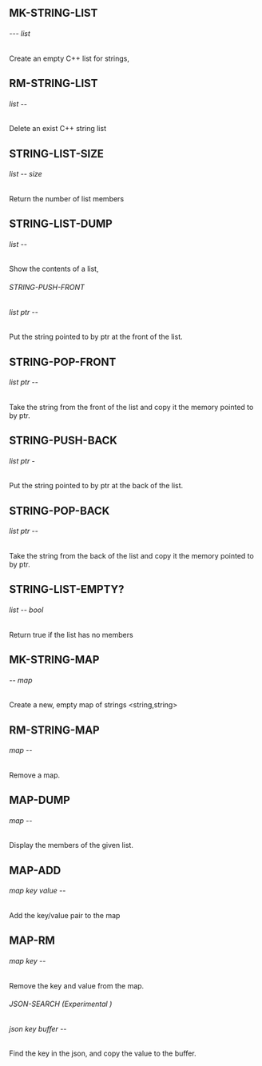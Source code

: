 ## MK-STRING-LIST

###### --- list

Create an empty C++ list for strings,

## RM-STRING-LIST

###### list --

Delete an exist C++ string list



## STRING-LIST-SIZE

###### list -- size

Return the number of list members



## STRING-LIST-DUMP

###### list --

Show the contents of a list,



###### STRING-PUSH-FRONT

###### list ptr --

Put the string pointed to by ptr at the front of the list.



## STRING-POP-FRONT

###### list ptr --

Take the string from the front of the list and copy it the memory pointed to by ptr.



## STRING-PUSH-BACK

###### list ptr -

Put the string pointed to by ptr at the back of the list.



## STRING-POP-BACK

###### list ptr --

Take the string from the back of the list and copy it the memory pointed to by ptr.

## STRING-LIST-EMPTY?

###### list -- bool

Return true if the list has no members



## MK-STRING-MAP

###### -- map

Create a new, empty map of strings <string,string>



## RM-STRING-MAP

###### map --

Remove a map.



## MAP-DUMP

###### map --

Display the members of the given list.



## MAP-ADD

###### map key value --

Add the key/value pair to the map

## MAP-RM

###### map key --

Remove the key and value from the map.



###### JSON-SEARCH (Experimental )

###### json key buffer --

Find the key in the json, and copy the value to the buffer.
